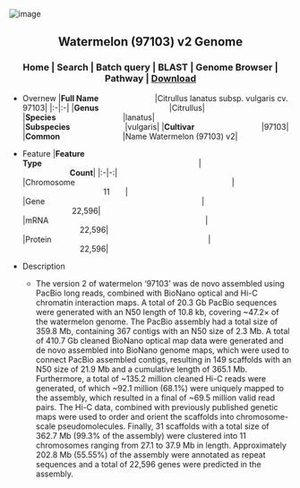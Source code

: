 ![image](https://user-images.githubusercontent.com/50602960/150977904-e232ed73-0fa2-41c0-b149-c1d0963f31ed.png)
## <div align='center'>Watermelon (97103) v2 Genome</div>
### <div align='center'>Home | Search | Batch query | BLAST | Genome Browser | Pathway | [Download](https://github.com/pengwenwakaka/lxp)</div>
+ Overnew
    |**Full Name**&emsp;&emsp;&emsp;&emsp;&emsp;&emsp;&emsp;&thinsp;|Citrullus lanatus subsp. vulgaris cv. 97103|
    |:-|:-|
    |**Genus**&emsp;&emsp;&emsp;&emsp;&emsp;&emsp;&emsp;&emsp;&emsp;|Citrullus|
    |**Species**&emsp;&emsp;&emsp;&emsp;&emsp;&emsp;&emsp;&emsp;&thinsp;&thinsp;&thinsp;|lanatus|
    |**Subspecies**&emsp;&emsp;&emsp;&emsp;&emsp;&emsp;&emsp;|vulgaris|
    |**Cultivar**&emsp;&emsp;&emsp;&emsp;&emsp;&emsp;&emsp;&emsp;&thinsp;&thinsp;&thinsp;|97103|
    |**Common**&emsp;&emsp;&emsp;&emsp;&emsp;&emsp;&emsp;&emsp;|Name	Watermelon (97103) v2|
  
  
+ Feature 
    |**Feature Type**&emsp;&emsp;&emsp;&emsp;&emsp;&emsp;&emsp;&emsp;&emsp;&emsp;&emsp;&emsp;&emsp;&emsp;&emsp;&emsp;&emsp;&emsp;&emsp;&emsp;|&emsp;&emsp;&emsp;&emsp;&emsp;&emsp;&emsp;&emsp;&emsp;&emsp;&emsp;&emsp;&emsp;&emsp;&emsp;&emsp;&emsp;**Count**|
    |:-|-:|     
   |Chromosome&emsp;&emsp;&emsp;&emsp;&emsp;&emsp;&emsp;&emsp;&emsp;&emsp;&emsp;&emsp;&emsp;&emsp;&emsp;&emsp;&emsp;&emsp;&emsp;&emsp;|&emsp;&emsp;&emsp;&emsp;&emsp;&emsp;&emsp;&emsp;&emsp;&emsp;&emsp;&emsp;&emsp;&emsp;&emsp;&emsp;&emsp;	11&emsp;&emsp;|
   |Gene&emsp;&emsp;&emsp;&emsp;&emsp;&emsp;&emsp;&emsp;&emsp;&emsp;&emsp;&emsp;&emsp;&emsp;&emsp;&emsp;&emsp;&emsp;&emsp;&emsp;|&emsp;&emsp;&emsp;&emsp;&emsp;&emsp;&emsp;&emsp;&emsp;&emsp;&emsp;&emsp;&emsp;&emsp;&emsp;&emsp;&emsp;	22,596|
   |mRNA&emsp;&emsp;&emsp;&emsp;&emsp;&emsp;&emsp;&emsp;&emsp;&emsp;&emsp;&emsp;&emsp;&emsp;&emsp;&emsp;&emsp;&emsp;&emsp;&emsp;|&emsp;&emsp;&emsp;&emsp;&emsp;&emsp;&emsp;&emsp;&emsp;&emsp;&emsp;&emsp;&emsp;&emsp;&emsp;&emsp;&emsp;	22,596|
   |Protein&emsp;&emsp;&emsp;&emsp;&emsp;&emsp;&emsp;&emsp;&emsp;&emsp;&emsp;&emsp;&emsp;&emsp;&emsp;&emsp;&emsp;&emsp;&emsp;&emsp;|&emsp;&emsp;&emsp;&emsp;&emsp;&emsp;&emsp;&emsp;&emsp;&emsp;&emsp;&emsp;&emsp;&emsp;&emsp;&emsp;&emsp;	22,596|
+ Description  
    + The version 2 of watermelon ‘97103’ was de novo assembled using PacBio long reads, combined with BioNano optical and Hi-C chromatin interaction maps. A total of 20.3 Gb PacBio sequences were generated with an N50 length of 10.8 kb, covering ~47.2× of the watermelon genome. The PacBio assembly had a total size of 359.8 Mb, containing 367 contigs with an N50 size of 2.3 Mb. A total of 410.7 Gb cleaned BioNano optical map data were generated and de novo assembled into BioNano genome maps, which were used to connect PacBio assembled contigs, resulting in 149 scaffolds with an N50 size of 21.9 Mb and a cumulative length of 365.1 Mb. Furthermore, a total of ~135.2 million cleaned Hi-C reads were generated, of which ~92.1 million (68.1%) were uniquely mapped to the assembly, which resulted in a final of ~69.5 million valid read pairs. The Hi-C data, combined with previously published genetic maps were used to order and orient the scaffolds into chromosome-scale pseudomolecules. Finally, 31 scaffolds with a total size of 362.7 Mb (99.3% of the assembly) were clustered into 11 chromosomes ranging from 27.1 to 37.9 Mb in length. Approximately 202.8 Mb (55.55%) of the assembly were annotated as repeat sequences and a total of 22,596 genes were predicted in the assembly.

